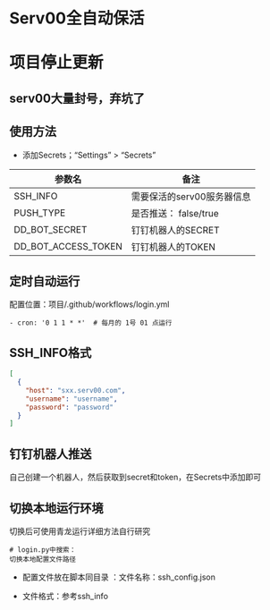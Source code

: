 # Serv00全自动保活

# 项目停止更新
## serv00大量封号，弃坑了



## 使用方法

 - 添加Secrets；“Settings” > “Secrets”


| 参数名              | 备注               |
| ------------------- |------------------|
| SSH_INFO            | 需要保活的serv00服务器信息 |
| PUSH_TYPE           | 是否推送： false/true |
| DD_BOT_SECRET       | 钉钉机器人的SECRET     |
| DD_BOT_ACCESS_TOKEN | 钉钉机器人的TOKEN      |

## 定时自动运行
配置位置：项目/.github/workflows/login.yml
```
- cron: '0 1 1 * *'  # 每月的 1号 01 点运行
```
## SSH_INFO格式
```json
[
  {
    "host": "sxx.serv00.com",
    "username": "username",
    "password": "password"
  }
]
```
## 钉钉机器人推送
自己创建一个机器人，然后获取到secret和token，在Secrets中添加即可

## 切换本地运行环境
切换后可使用青龙运行详细方法自行研究
```
# login.py中搜索：
切换本地配置文件路径
```
- 配置文件放在脚本同目录 ：文件名称：ssh_config.json

- 文件格式：参考ssh_info










